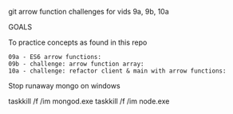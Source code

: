 git arrow function challenges for vids 9a, 9b, 10a

GOALS

To practice concepts as found in this repo

    09a - ES6 arrow functions: 
    09b - challenge: arrow function array: 
    10a - challenge: refactor client & main with arrow functions: 


Stop runaway mongo on windows

taskkill /f /im mongod.exe taskkill /f /im node.exe